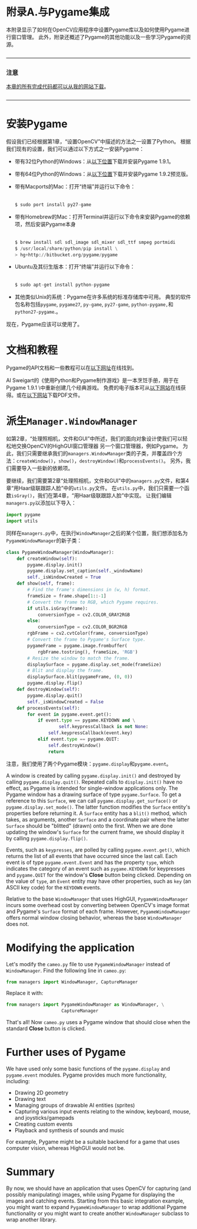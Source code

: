 # 附录A.与Pygame集成

本附录显示了如何在OpenCV应用程序中设置Pygame库以及如何使用Pygame进行窗口管理。 此外，附录还概述了Pygame的其他功能以及一些学习Pygame的资源。

![Note](img/00001.jpg)

### 注意

[本章的所有完成代码都可以从我的网站下载](http://nummist.com/opencv/3923_06.zip)。

![Note](img/00001.jpg)

# 安装Pygame

假设我们已经根据第1章，“设置OpenCV”中描述的方法之一设置了Python。 根据我们现有的设置，我们可以通过以下方式之一安装Pygame：

*   带有32位Python的Windows：从[以下位置](http://pygame.org/ftp/pygame-1.9.1.win32-py2.7.msi)下载并安装Pygame 1.9.1。
*   带有64位Python的Windows：从[以下位置](http://www.lfd.uci.edu/~gohlke/pythonlibs/2k2kdosm/pygame-1.9.2pre.win-amd64-py2.7.exe)下载并安装Pygame 1.9.2预览版。
*   带有Macports的Mac：打开“终端”并运行以下命令：

    ```py

    $ sudo port install py27-game

    ```

*   带有Homebrew的Mac：打开Terminal并运行以下命令来安装Pygame的依赖项，然后安装Pygame本身

    ```py

    $ brew install sdl sdl_image sdl_mixer sdl_ttf smpeg portmidi
    $ /usr/local/share/python/pip install \
    > hg+http://bitbucket.org/pygame/pygame

    ```

*   Ubuntu及其衍生版本：打开“终端”并运行以下命令：

    ```py

    $ sudo apt-get install python-pygame

    ```

*   其他类似Unix的系统：Pygame在许多系统的标准存储库中可用。 典型的软件包名称包括`pygame`, `pygame27`, `py-game`, `py27-game`, `python-pygame,`和`python27-pygame`.。

现在，Pygame应该可以使用了。

# 文档和教程

Pygame的API文档和一些教程可以在[以下网址](http://www.pygame.org/docs/)在线找到。

Al Sweigart的《使用Python和Pygame制作游戏》是一本烹饪手册，用于在Pygame 1.9.1 \中重新创建几个经典游戏。 免费的电子版本可从[以下网站](http://inventwithpython.com/pygame/chapters/)在线获得。或在[以下网站](http://inventwithpython.com/makinggames.pdf)下载PDF文件。

# 派生`Manager.WindowManager`

如第2章，“处理照相机，文件和GUI”中所述，我们的面向对象设计使我们可以轻松地交换OpenCV的HighGUI窗口管理器 另一个窗口管理器，例如Pygame。 为此，我们只需要继承我们的`managers.WindowManager`类的子类，并覆盖四个方法：`createWindow()`，`show()`，`destroyWindow()`和`processEvents()`。 另外，我们需要导入一些新的依赖项。

要继续，我们需要第2章“处理照相机，文件和GUI”中的`managers.py`文件，和第4章“用Haar级联跟踪人脸”中的`utils.py`文件。 在`utils.py`中，我们只需要一个函数`isGray()`，我们在第4章，“用Haar级联跟踪人脸”中实现。 让我们编辑`managers.py`以添加以下导入：

```py
import pygame
import utils
```

同样在`managers.py`中，在执行`WindowManager`之后的某个位置，我们想添加名为`PygameWindowManager`的新子类：

```py
class PygameWindowManager(WindowManager):
    def createWindow(self):
        pygame.display.init()
        pygame.display.set_caption(self._windowName)
        self._isWindowCreated = True
    def show(self, frame):
        # Find the frame's dimensions in (w, h) format.
        frameSize = frame.shape[1::-1]
        # Convert the frame to RGB, which Pygame requires.
        if utils.isGray(frame):
            conversionType = cv2.COLOR_GRAY2RGB
        else:
            conversionType = cv2.COLOR_BGR2RGB
        rgbFrame = cv2.cvtColor(frame, conversionType)
        # Convert the frame to Pygame's Surface type.
        pygameFrame = pygame.image.frombuffer(
            rgbFrame.tostring(), frameSize, 'RGB')
        # Resize the window to match the frame.
        displaySurface = pygame.display.set_mode(frameSize)
        # Blit and display the frame.
        displaySurface.blit(pygameFrame, (0, 0))
        pygame.display.flip()
    def destroyWindow(self):
        pygame.display.quit()
        self._isWindowCreated = False
    def processEvents(self):
        for event in pygame.event.get():
            if event.type == pygame.KEYDOWN and \
                    self.keypressCallback is not None:
                self.keypressCallback(event.key)
            elif event.type == pygame.QUIT:
                self.destroyWindow()
                return
```

注意，我们使用了两个Pygame模块：`pygame.display`和`pygame.event`。

A window is created by calling `pygame.display.init()` and destroyed by calling `pygame.display.quit()`. Repeated calls to `display.init()` have no effect, as Pygame is intended for single-window applications only. The Pygame window has a drawing surface of type `pygame.Surface`. To get a reference to this `Surface`, we can call `pygame.display.get_surface()` or `pygame.display.set_mode()`. The latter function modifies the `Surface` entity's properties before returning it. A `Surface` entity has a `blit()` method, which takes, as arguments, another `Surface` and a coordinate pair where the latter `Surface` should be "blitted" (drawn) onto the first. When we are done updating the window's `Surface` for the current frame, we should display it by calling `pygame.display.flip()`.

Events, such as `keypresses`, are polled by calling `pygame.event.get()`, which returns the list of all events that have occurred since the last call. Each event is of type `pygame.event.Event` and has the property `type`, which indicates the category of an event such as `pygame.KEYDOWN` for keypresses and `pygame.QUIT` for the window's **Close** button being clicked. Depending on the value of `type`, an `Event` entity may have other properties, such as `key` (an ASCII key code) for the `KEYDOWN` events.

Relative to the base `WindowManager` that uses HighGUI, `PygameWindowManager` incurs some overhead cost by converting between OpenCV's image format and Pygame's `Surface` format of each frame. However, `PygameWindowManager` offers normal window closing behavior, whereas the base `WindowManager` does not.

# Modifying the application

Let's modify the `cameo.py` file to use `PygameWindowManager` instead of `WindowManager`. Find the following line in `cameo.py`:

```py
from managers import WindowManager, CaptureManager
```

Replace it with:

```py
from managers import PygameWindowManager as WindowManager, \
                     CaptureManager
```

That's all! Now `cameo.py` uses a Pygame window that should close when the standard **Close** button is clicked.

# Further uses of Pygame

We have used only some basic functions of the `pygame.display` and `pygame.event` modules. Pygame provides much more functionality, including:

*   Drawing 2D geometry
*   Drawing text
*   Managing groups of drawable AI entities (sprites)
*   Capturing various input events relating to the window, keyboard, mouse, and joysticks/gamepads
*   Creating custom events
*   Playback and synthesis of sounds and music

For example, Pygame might be a suitable backend for a game that uses computer vision, whereas HighGUI would not be.

# Summary

By now, we should have an application that uses OpenCV for capturing (and possibly manipulating) images, while using Pygame for displaying the images and catching events. Starting from this basic integration example, you might want to expand `PygameWindowManager` to wrap additional Pygame functionality or you might want to create another `WindowManager` subclass to wrap another library.